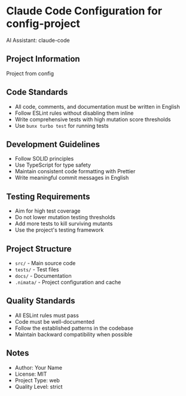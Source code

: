 # Claude Code Configuration for config-project

AI Assistant: claude-code

## Project Information

Project from config

## Code Standards

- All code, comments, and documentation must be written in English
- Follow ESLint rules without disabling them inline
- Write comprehensive tests with high mutation score thresholds
- Use `bunx turbo test` for running tests

## Development Guidelines

- Follow SOLID principles
- Use TypeScript for type safety
- Maintain consistent code formatting with Prettier
- Write meaningful commit messages in English

## Testing Requirements

- Aim for high test coverage
- Do not lower mutation testing thresholds
- Add more tests to kill surviving mutants
- Use the project's testing framework

## Project Structure

- `src/` - Main source code
- `tests/` - Test files
- `docs/` - Documentation
- `.nimata/` - Project configuration and cache

## Quality Standards

- All ESLint rules must pass
- Code must be well-documented
- Follow the established patterns in the codebase
- Maintain backward compatibility when possible

## Notes

- Author: Your Name
- License: MIT
- Project Type: web
- Quality Level: strict
